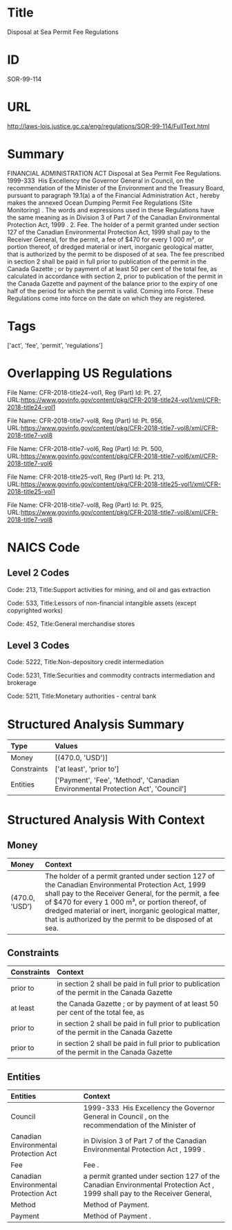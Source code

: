 # Title
Disposal at Sea Permit Fee Regulations


# ID
SOR-99-114

# URL
http://laws-lois.justice.gc.ca/eng/regulations/SOR-99-114/FullText.html


# Summary
FINANCIAL ADMINISTRATION ACT Disposal at Sea Permit Fee Regulations.
1999-333  His Excellency the Governor General in Council, on the recommendation of the Minister of the Environment and the Treasury Board, pursuant to paragraph 19.1(a) a  of the  Financial Administration Act , hereby makes the annexed  Ocean Dumping Permit Fee Regulations (Site Monitoring) .
The words and expressions used in these Regulations have the same meaning as in Division 3 of Part 7 of the  Canadian Environmental Protection Act, 1999 .
2. Fee. The holder of a permit granted under section 127 of the  Canadian Environmental Protection Act, 1999  shall pay to the Receiver General, for the permit, a fee of $470 for every 1 000 m³, or portion thereof, of dredged material or inert, inorganic geological matter, that is authorized by the permit to be disposed of at sea.
The fee prescribed in section 2 shall be paid in full prior to publication of the permit in the  Canada Gazette ; or by payment of at least 50 per cent of the total fee, as calculated in accordance with section 2, prior to publication of the permit in the  Canada Gazette  and payment of the balance prior to the expiry of one half of the period for which the permit is valid.
Coming into Force.
These Regulations come into force on the date on which they are registered.


# Tags
['act', 'fee', 'permit', 'regulations']


# Overlapping US Regulations
File Name: CFR-2018-title24-vol1, Reg (Part) Id: Pt. 27, URL:https://www.govinfo.gov/content/pkg/CFR-2018-title24-vol1/xml/CFR-2018-title24-vol1

File Name: CFR-2018-title7-vol8, Reg (Part) Id: Pt. 956, URL:https://www.govinfo.gov/content/pkg/CFR-2018-title7-vol8/xml/CFR-2018-title7-vol8

File Name: CFR-2018-title7-vol6, Reg (Part) Id: Pt. 500, URL:https://www.govinfo.gov/content/pkg/CFR-2018-title7-vol6/xml/CFR-2018-title7-vol6

File Name: CFR-2018-title25-vol1, Reg (Part) Id: Pt. 213, URL:https://www.govinfo.gov/content/pkg/CFR-2018-title25-vol1/xml/CFR-2018-title25-vol1

File Name: CFR-2018-title7-vol8, Reg (Part) Id: Pt. 925, URL:https://www.govinfo.gov/content/pkg/CFR-2018-title7-vol8/xml/CFR-2018-title7-vol8




# NAICS Code
## Level 2 Codes
Code: 213, Title:Support activities for mining, and oil and gas extraction

Code: 533, Title:Lessors of non-financial intangible assets (except copyrighted works)

Code: 452, Title:General merchandise stores




## Level 3 Codes
Code: 5222, Title:Non-depository credit intermediation

Code: 5231, Title:Securities and commodity contracts intermediation and brokerage

Code: 5211, Title:Monetary authorities - central bank







# Structured Analysis Summary
| Type        | Values                                                                           |
|:------------|:---------------------------------------------------------------------------------|
| Money       | [(470.0, 'USD')]                                                                 |
| Constraints | ['at least', 'prior to']                                                         |
| Entities    | ['Payment', 'Fee', 'Method', 'Canadian Environmental Protection Act', 'Council'] |


# Structured Analysis With Context
 


## Money
| Money          | Context                                                                                                                                                                                                                                                                                                                              |
|:---------------|:-------------------------------------------------------------------------------------------------------------------------------------------------------------------------------------------------------------------------------------------------------------------------------------------------------------------------------------|
| (470.0, 'USD') | The holder of a permit granted under section 127 of the  Canadian Environmental Protection Act, 1999  shall pay to the Receiver General, for the permit, a fee of $470 for every 1 000 m³, or portion thereof, of dredged material or inert, inorganic geological matter, that is authorized by the permit to be disposed of at sea. |


## Constraints
| Constraints   | Context                                                                                     |
|:--------------|:--------------------------------------------------------------------------------------------|
| prior to      | in section 2 shall be paid in full prior to publication of the permit in the Canada Gazette |
| at least      | the Canada Gazette ; or by payment of at least 50 per cent of the total fee, as             |
| prior to      | in section 2 shall be paid in full prior to publication of the permit in the Canada Gazette |
| prior to      | in section 2 shall be paid in full prior to publication of the permit in the Canada Gazette |


## Entities
| Entities                              | Context                                                                                                                   |
|:--------------------------------------|:--------------------------------------------------------------------------------------------------------------------------|
| Council                               | 1999-333  His Excellency the Governor General in  Council , on the recommendation of the Minister of                      |
| Canadian Environmental Protection Act | in Division 3 of Part 7 of the Canadian Environmental Protection Act , 1999 .                                             |
| Fee                                   | Fee .                                                                                                                     |
| Canadian Environmental Protection Act | a permit granted under section 127 of the Canadian Environmental Protection Act , 1999 shall pay to the Receiver General, |
| Method                                | Method  of Payment.                                                                                                       |
| Payment                               | Method of  Payment .                                                                                                      |


